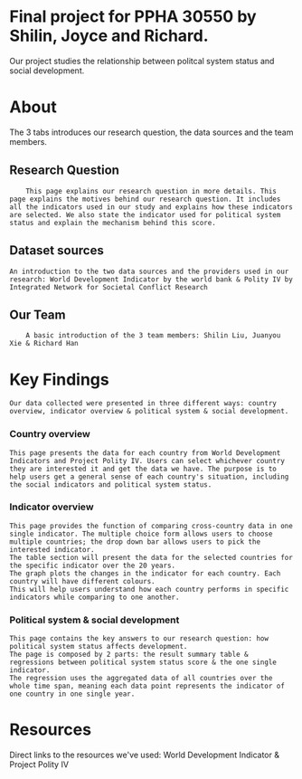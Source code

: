 # Final project for PPHA 30550 by Shilin, Joyce and Richard.

Our project studies the relationship between politcal system status and social development.

#  About
  The 3 tabs introduces our research question, the data sources and the team members.
  
##  Research Question ##
    	This page explains our research question in more details. This page explains the motives behind our research question. It includes all the indicators used in our study and explains how these indicators are selected. We also state the indicator used for political system status and explain the mechanism behind this score.

##  Dataset sources ##
	An introduction to the two data sources and the providers used in our research: World Development Indicator by the world bank & Polity IV by Integrated Network for Societal Conflict Research

## Our Team ##
    	A basic introduction of the 3 team members: Shilin Liu, Juanyou Xie & Richard Han

#   Key Findings
	Our data collected were presented in three different ways: country overview, indicator overview & political system & social development. 
  ###   Country overview ###
  	This page presents the data for each country from World Development Indicators and Project Polity IV. Users can select whichever country they are interested it and get the data we have. The purpose is to help users get a general sense of each country's situation, including the social indicators and political system status.
  	
  ###   Indicator overview ###
  	This page provides the function of comparing cross-country data in one single indicator. The multiple choice form allows users to choose multiple countries; the drop down bar allows users to pick the interested indicator. 
	The table section will present the data for the selected countries for the specific indicator over the 20 years. 
	The graph plots the changes in the indicator for each country. Each country will have different colours. 
	This will help users understand how each country performs in specific indicators while comparing to one another.
  	
  ###   Political system & social development ###
  	This page contains the key answers to our research question: how political system status affects development. 
	The page is composed by 2 parts: the result summary table & regressions between political system status score & the one single indicator.
	The regression uses the aggregated data of all countries over the whole time span, meaning each data point represents the indicator of one country in one single year. 
  	
#  Resources
  Direct links to the resources we've used: World Development Indicator & Project Polity IV
